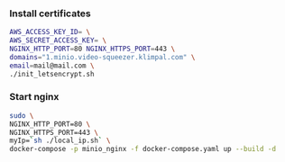 
### Install certificates
```sh
AWS_ACCESS_KEY_ID= \
AWS_SECRET_ACCESS_KEY= \
NGINX_HTTP_PORT=80 NGINX_HTTPS_PORT=443 \
domains="1.minio.video-squeezer.klimpal.com" \
email=mail@mail.com \
./init_letsencrypt.sh
```
### Start nginx
```sh
sudo \
NGINX_HTTP_PORT=80 \
NGINX_HTTPS_PORT=443 \
myIp=`sh ./local_ip.sh` \
docker-compose -p minio_nginx -f docker-compose.yaml up --build -d
```